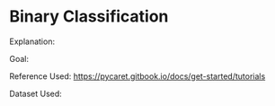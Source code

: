 # Binary Classification

Explanation:

Goal:

Reference Used: https://pycaret.gitbook.io/docs/get-started/tutorials

Dataset Used: 
